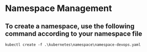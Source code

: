 # Namespace Management
## To create a namespace, use the following command according to your namespace file
```
kubectl create -f .\kubernetes\namespace\namespace-devops.yaml
```